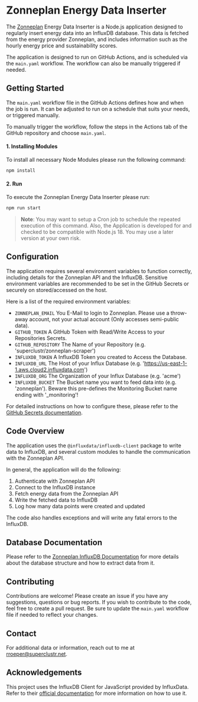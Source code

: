 # Zonneplan Energy Data Inserter

The [Zonneplan](https://www.zonneplan.nl/) Energy Data Inserter is a Node.js application designed to regularly insert energy data into an InfluxDB database. This data is fetched from the energy provider Zonneplan, and includes information such as the hourly energy price and sustainability scores.

The application is designed to run on GitHub Actions, and is scheduled via the `main.yaml` workflow. The workflow can also be manually triggered if needed.

## Getting Started

The `main.yaml` workflow file in the GitHub Actions defines how and when the job is run. It can be adjusted to run on a schedule that suits your needs, or triggered manually. 

To manually trigger the workflow, follow the steps in the Actions tab of the GitHub repository and choose `main.yaml`.

#### 1. Installing Modules
To install all necessary Node Modules please run the following command:

```bash
npm install
```

#### 2. Run
To execute the Zonneplan Energy Data Inserter please run:

```bash
npm run start
```

> **Note**: You may want to setup a Cron job to schedule the repeated execution of this command. Also, the Application is developed for and checked to be compatible with Node.js 18. You may use a later version at your own risk.

## Configuration

The application requires several environment variables to function correctly, including details for the Zonneplan API and the InfluxDB. Sensitive environment variables are recommended to be set in the GitHub Secrets or securely on stored/accessed on the host.

Here is a list of the required environment variables:

- `ZONNEPLAN_EMAIL` You E-Mail to login to Zonneplan. Please use a throw-away account, not your actual account (Only accesses semi-public data).
- `GITHUB_TOKEN` A GitHub Token with Read/Write Access to your Repositories Secrets.
- `GITHUB_REPOSITORY` The Name of your Repository (e.g. 'superclustr/zonneplan-scraper')
- `INFLUXDB_TOKEN` A InfluxDB Token you created to Access the Database.
- `INFLUXDB_URL` The Host of your Influx Database (e.g. 'https://us-east-1-1.aws.cloud2.influxdata.com')
- `INFLUXDB_ORG` The Organization of your Influx Database (e.g. 'acme')
- `INFLUXDB_BUCKET` The Bucket name you want to feed data into (e.g. 'zonneplan'). Beware this pre-defines the Monitoring Bucket name ending with '_monitoring'!

For detailed instructions on how to configure these, please refer to the [GitHub Secrets documentation](https://docs.github.com/en/actions/security-guides/encrypted-secrets).

## Code Overview

The application uses the `@influxdata/influxdb-client` package to write data to InfluxDB, and several custom modules to handle the communication with the Zonneplan API.

In general, the application will do the following:

1. Authenticate with Zonneplan API
2. Connect to the InfluxDB instance
3. Fetch energy data from the Zonneplan API
4. Write the fetched data to InfluxDB
5. Log how many data points were created and updated

The code also handles exceptions and will write any fatal errors to the InfluxDB.

## Database Documentation

Please refer to the [Zonneplan InfluxDB Documentation](./docs/database_documentation.md) for more details about the database structure and how to extract data from it.

## Contributing

Contributions are welcome! Please create an issue if you have any suggestions, questions or bug reports. If you wish to contribute to the code, feel free to create a pull request. Be sure to update the `main.yaml` workflow file if needed to reflect your changes.

## Contact

For additional data or information, reach out to me at rroeper@superclustr.net.

## Acknowledgements

This project uses the InfluxDB Client for JavaScript provided by InfluxData. Refer to their [official documentation](https://www.influxdata.com/blog/getting-started-with-influxdb-and-nodejs/) for more information on how to use it.
